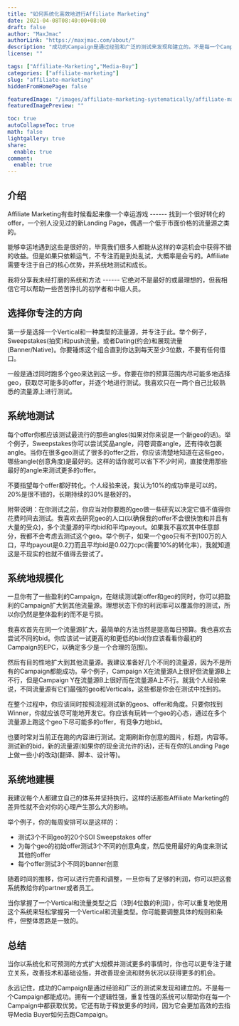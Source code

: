 ```yaml
---
title: "如何系统化高效地进行Affiliate Marketing"
date: 2021-04-08T08:40:00+08:00
draft: false
author: "MaxJmac"
authorLink: "https://maxjmac.com/about/"
description: "成功的Campaign是通过经验和广泛的测试来发现和建立的。不是每一个Campaign都能成功。那应该如何系统化高效地进行Affiliate Marketing？"
license: ""

tags: ["Affiliate-Marketing","Media-Buy"]
categories: ["affiliate-marketing"]
slug: "affiliate-marketing"
hiddenFromHomePage: false

featuredImage: "/images/affiliate-marketing-systematically/affiliate-marketing-systematically-hero.jpg"
featuredImagePreview: ""

toc: true
autoCollapseToc: true
math: false
lightgallery: true
share:
  enable: true
comment:
  enable: true
---
```


## 介绍

Affiliate Marketing有些时候看起来像一个幸运游戏 ------ 找到一个很好转化的offer，一个别人没见过的新Landing Page，偶遇一个低于市面价格的流量源之类的。

能够幸运地遇到这些是很好的，毕竟我们很多人都能从这样的幸运机会中获得不错的收益。但是如果只依赖运气，不专注而是到处乱试，大概率是会亏的。Affiliate需要专注于自己的核心优势，并系统地测试和成长。

我将分享我未经打磨的系统和方法 ------ 它绝对不是最好的或最理想的，但我相信它可以帮助一些苦苦挣扎的初学者和中级人员。

## 选择你专注的方向

第一步是选择一个Vertical和一种类型的流量源，并专注于此。举个例子，Sweepstakes(抽奖)和push流量。或者Dating(约会)和展现流量(Banner/Native)。你要锤炼这个组合直到你达到每天至少3位数，不要有任何借口。

一般是通过同时跑多个geo来达到这一步。你要在你的预算范围内尽可能多地选择geo，获取尽可能多的offer，并逐个地进行测试。我喜欢只在一两个自己比较熟悉的流量源上进行测试。

## 系统地测试

每个offer你都应该测试最流行的那些angles(如果对你来说是一个新geo的话)。举个例子，Sweepstakes你可以尝试奖品angle，问卷调查angle，还有待收包裹angle。当你在很多geo测试了很多的offer之后，你应该清楚地知道在这些geo，哪些angle(创意角度)是最好的。这样的话你就可以省下不少时间，直接使用那些最好的angle来测试更多的offer。

不要指望每个offer都好转化。个人经验来说，我认为10%的成功率是可以的。20%是很不错的，长期持续的30%是极好的。

附带说明：在你测试之前，你应当对你要跑的geo做一些研究以决定它值不值得你花费时间去测试。我喜欢去研究geo的人口(以确保我的offer不会很快饱和并且有大量的受众)，多个流量源的平均bid和平均payout。如果我不喜欢其中任意部分，我都不会考虑去测试这个geo。举个例子，如果一个geo只有不到100万的人口，平均payout是0.2刀而且平均bid是0.02刀cpc(需要10%的转化率)，我就知道这是不现实的也就不值得去尝试了。

## 系统地规模化

一旦你有了一些盈利的Campaign，在继续测试新offer和geo的同时，你可以把盈利的Campaign扩大到其他流量源。理想状态下你的利润率可以覆盖你的测试，所以你仍然是整体盈利的而不是亏损。

我喜欢首先在同一个流量源扩大，最简单的方法当然是提高每日预算。我也喜欢去尝试不同的bid。你应该试一试更高的和更低的bid(你应该看看你最初的Campaign的EPC，以确定多少是一个合理的范围)。

然后有目的性地扩大到其他流量源。我建议准备好几个不同的流量源，因为不是所有的Campaign都能成功。举个例子，Campaign X在流量源A上很好但流量源B上不行，但是Campaign Y在流量源B上很好而在流量源A上不行。就我个人经验来说，不同流量源有它们最强的geo和Verticals，这些都是你会在测试中找到的。

在整个过程中，你应该同时按照流程测试新的geos、offer和角度。只要你找到Winner，你就应该尽可能地开发它。你应该有玩转一个geo的心态，通过在多个流量源上跑这个geo下尽可能多的offer，有竞争力地bid。

也要时常对当前正在跑的内容进行测试。定期刷新你创意的图片，标题，内容等。测试新的bid，新的流量源(如果你的现金流允许的话)，还有在你的Landing Page上做一些小的改动(翻译、脚本、设计等)。

## 系统地建模

我建议每个人都建立自己的体系并坚持执行。这样的话那些Affiliate Marketing的差异性就不会对你的心理产生那么大的影响。

举个例子，你的每周安排可以是这样的：

- 测试3个不同geo的20个SOI Sweepstakes offer
- 为每个geo的初始offer测试3个不同的创意角度，然后使用最好的角度来测试其他的offer
- 每个offer测试3个不同的banner创意

随着时间的推移，你可以进行完善和调整，一旦你有了足够的利润，你可以把这套系统教给你的partner或者员工。

当你掌握了一个Vertical和流量类型之后（3到4位数的利润），你可以重复地使用这个系统来轻松掌握另一个Vertical和流量类型。你可能要调整具体的规则和条件，但整体思路是一致的。

## 总结

当你以系统化和可预测的方式扩大规模并测试更多的事情时，你也可以更专注于建立关系，改善技术和基础设施，并改善现金流和财务状况以获得更多的机会。

永远记住，成功的Campaign是通过经验和广泛的测试来发现和建立的。不是每一个Campaign都能成功。拥有一个逻辑性强，重复性强的系统可以帮助你在每一个Campaign中都获取优势。它还有助于释放更多的时间，因为它会更加高效的去指导Media Buyer如何去跑Campaign。